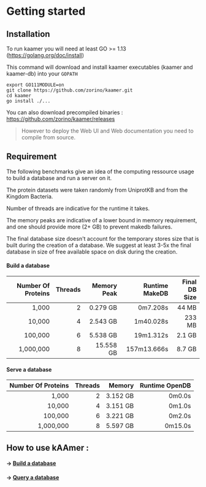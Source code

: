 # Getting started


## Installation

To run kaamer you will need at least GO >= 1.13 (https://golang.org/doc/install)

This command will download and install kaamer executables (kaamer and kaamer-db) into your `GOPATH`

```shell
export GO111MODULE=on
git clone https://github.com/zorino/kaamer.git
cd kaamer
go install ./...
```

You can also download precompiled binaries : https://github.com/zorino/kaamer/releases 
> However to deploy the Web UI and Web documentation you need to compile from source.

## Requirement

The following benchmarks give an idea of the computing ressource usage to build a database and run a server on it.

The protein datasets were taken randomly from UniprotKB and from the Kingdom Bacteria.

Number of threads are indicative for the runtime it takes.

The memory peaks are indicative of a lower bound in memory requirement, and one should
provide more (2+ GB) to prevent makedb failures.

The final database size doesn't account for the temporary stores size that is built during the
creation of a database.
We suggest at least 3-5x the final database in size of free available space on disk during the creation.


#### Build a database

| Number Of Proteins | Threads        | Memory Peak    | Runtime MakeDB | Final DB Size |
| -------------:     | -------------: | -------------: | ------:        | ------:       |
| 1,000              | 2              | 0.279 GB       | 0m7.208s       | 44 MB         |
| 10,000             | 4              | 2.543 GB       | 1m40.028s      | 233 MB        |
| 100,000            | 6              | 5.538 GB       | 19m1.312s      | 2.1 GB        |
| 1,000,000          | 8              | 15.558 GB      | 157m13.666s    | 8.7 GB        |


#### Serve a database

| Number Of Proteins | Threads        | Memory         | Runtime OpenDB |
| -------------:     | -------------: | -------------: | ------:        |
| 1,000              | 2              | 3.152 GB       | 0m0.0s         |
| 10,000             | 4              | 3.151 GB       | 0m1.0s         |
| 100,000            | 6              | 3.221 GB       | 0m2.0s         |
| 1,000,000          | 8              | 5.597 GB       | 0m15.0s        |


## How to use kAAmer :

#### &rarr; [Build a database](/database?id=kaamer-database)
#### &rarr; [Query a database](/client?id=kaamer-client-cli)
